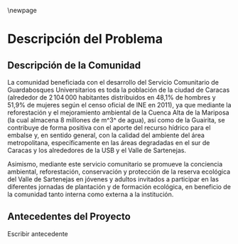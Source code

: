 \newpage

# Descripción del Problema

## Descripción de la Comunidad

La comunidad beneficiada con el desarrollo del Servicio Comunitario de
Guardabosques Universitarios es toda la población de la ciudad de Caracas
(alrededor de $2\,104\,000$ habitantes distribuidos en 48,1% de hombres y 51,9%
de mujeres según el censo oficial de INE en 2011), ya que mediante la
reforestación y el mejoramiento ambiental de la Cuenca Alta de la Mariposa (la
cual almacena 8 millones de m^3^ de agua), así como de la Guairita, se
contribuye de forma positiva con el aporte del recurso hídrico para el embalse
y, en sentido general, con la calidad del ambiente del área metropolitana,
específicamente en las áreas degradadas en el sur de Caracas y los alrededores
de la USB y el Valle de Sartenejas.

Asimismo, mediante este servicio comunitario se promueve la conciencia
ambiental, reforestación, conservación y protección de la reserva ecológica del
Valle de Sartenejas en jóvenes y adultos invitados a participar en las
diferentes jornadas de plantación y de formación ecológica, en beneficio de la
comunidad tanto interna como externa a la institución.

## Antecedentes del Proyecto

Escribir antecedente
